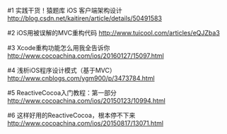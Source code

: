 #1 实践干货！猿题库 iOS 客户端架构设计
http://blog.csdn.net/kaitiren/article/details/50491583

#2 iOS用被误解的MVC重构代码
http://www.tuicool.com/articles/eQJZba3

#3 Xcode重构功能怎么用我全告诉你
http://www.cocoachina.com/ios/20160127/15097.html

#4 浅析iOS程序设计模式（基于MVC）
http://www.cnblogs.com/ygm900/p/3473784.html

#5 ReactiveCocoa入门教程：第一部分
http://www.cocoachina.com/ios/20150123/10994.html

#6 这样好用的ReactiveCocoa，根本停不下来
http://www.cocoachina.com/ios/20150817/13071.html
